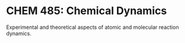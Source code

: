 # CHEM 485: Chemical Dynamics

Experimental and theoretical aspects of atomic and molecular reaction dynamics.